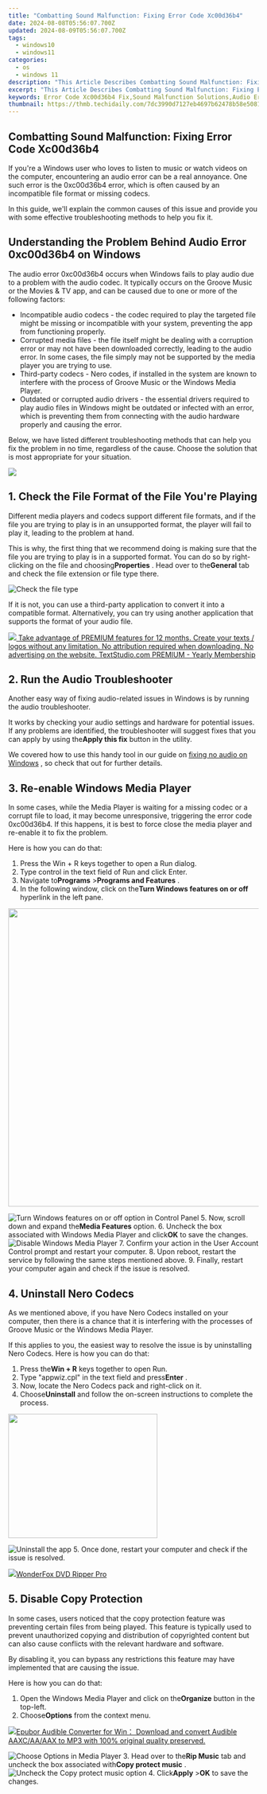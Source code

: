 ```yaml
---
title: "Combatting Sound Malfunction: Fixing Error Code Xc00d36b4"
date: 2024-08-08T05:56:07.700Z
updated: 2024-08-09T05:56:07.700Z
tags:
  - windows10
  - windows11
categories:
  - os
  - windows 11
description: "This Article Describes Combatting Sound Malfunction: Fixing Error Code Xc00d36b4"
excerpt: "This Article Describes Combatting Sound Malfunction: Fixing Error Code Xc00d36b4"
keywords: Error Code Xc00d36b4 Fix,Sound Malfunction Solutions,Audio Error XC00D36B4,Xc00d36b4 Sound Issue,Correcting XC00d36b4 Audio,Resolving Error Code Xc00d36b4,Fixing XC00d36b4 Audio Problems
thumbnail: https://thmb.techidaily.com/7dc3990d7127eb4697b62478b58e508110f3846153c4979b3c9a42816701b4b9.jpg
---
```


## Combatting Sound Malfunction: Fixing Error Code Xc00d36b4

 If you're a Windows user who loves to listen to music or watch videos on the computer, encountering an audio error can be a real annoyance. One such error is the 0xc00d36b4 error, which is often caused by an incompatible file format or missing codecs.

 In this guide, we'll explain the common causes of this issue and provide you with some effective troubleshooting methods to help you fix it.

## Understanding the Problem Behind Audio Error 0xc00d36b4 on Windows

 The audio error 0xc00d36b4 occurs when Windows fails to play audio due to a problem with the audio codec. It typically occurs on the Groove Music or the Movies & TV app, and can be caused due to one or more of the following factors:

* Incompatible audio codecs - the codec required to play the targeted file might be missing or incompatible with your system, preventing the app from functioning properly.
* Corrupted media files - the file itself might be dealing with a corruption error or may not have been downloaded correctly, leading to the audio error. In some cases, the file simply may not be supported by the media player you are trying to use.
* Third-party codecs - Nero codes, if installed in the system are known to interfere with the process of Groove Music or the Windows Media Player.
* Outdated or corrupted audio drivers - the essential drivers required to play audio files in Windows might be outdated or infected with an error, which is preventing them from connecting with the audio hardware properly and causing the error.

 Below, we have listed different troubleshooting methods that can help you fix the problem in no time, regardless of the cause. Choose the solution that is most appropriate for your situation.

<!-- affiliate ads begin -->
<a href="https://shop.manycam.com/order/checkout.php?PRODS=17728032&QTY=1&AFFILIATE=108875&CART=1"><img src="https://secure.avangate.com/images/merchant/8230bea7d54bcdf99cdfe85cb07313d5/mcaffbanner920x120.png" border="0"></a>
<!-- affiliate ads end -->
## 1\. Check the File Format of the File You're Playing

 Different media players and codecs support different file formats, and if the file you are trying to play is in an unsupported format, the player will fail to play it, leading to the problem at hand.

 This is why, the first thing that we recommend doing is making sure that the file you are trying to play is in a supported format. You can do so by right-clicking on the file and choosing**Properties** . Head over to the**General** tab and check the file extension or file type there.

![Check the file type](https://static1.makeuseofimages.com/wordpress/wp-content/uploads/2023/04/check-file-type.jpg)

 If it is not, you can use a third-party application to convert it into a compatible format. Alternatively, you can try using another application that supports the format of your audio file.

<!-- affiliate ads begin -->
<a href="https://secure.textstudio.com/order/checkout.php?PRODS=35633309&QTY=1&AFFILIATE=108875&CART=1"> <img src="https://secure.avangate.com/images/merchant/d6eb8222c9718486bdabce8b897380f7/products/3_premium-icon.png" border="0"> Take advantage of PREMIUM features for 12 months. 
Create your texts / logos without any limitation. 
No attribution required when downloading. 
No advertising on the website. 
 TextStudio.com  PREMIUM - Yearly Membership</a>
<!-- affiliate ads end -->
## 2\. Run the Audio Troubleshooter

 Another easy way of fixing audio-related issues in Windows is by running the audio troubleshooter.

 It works by checking your audio settings and hardware for potential issues. If any problems are identified, the troubleshooter will suggest fixes that you can apply by using the**Apply this fix** button in the utility.

 We covered how to use this handy tool in our guide on [fixing no audio on Windows](https://www.makeuseof.com/tag/no-sound-7-tips-fix-audio-issues-windows-10/) , so check that out for further details.

## 3\. Re-enable Windows Media Player

 In some cases, while the Media Player is waiting for a missing codec or a corrupt file to load, it may become unresponsive, triggering the error code 0xc00d36b4\. If this happens, it is best to force close the media player and re-enable it to fix the problem.

Here is how you can do that:

1. Press the Win + R keys together to open a Run dialog.
2. Type control in the text field of Run and click Enter.
3. Navigate to**Programs** \>**Programs and Features** .
4. In the following window, click on the**Turn Windows features on or off** hyperlink in the left pane.  
<!-- affiliate ads begin -->
<a href="https://appsumo.8odi.net/c/5597632/2075461/7443" target="_top" id="2075461"><img src="//a.impactradius-go.com/display-ad/7443-2075461" border="0" alt="" width="1200" height="600"/></a><img height="0" width="0" src="https://appsumo.8odi.net/i/5597632/2075461/7443" style="position:absolute;visibility:hidden;" border="0" />
<!-- affiliate ads end -->
![Turn Windows features on or off option in Control Panel](https://static1.makeuseofimages.com/wordpress/wp-content/uploads/2022/12/turn-windows-features-on-or-off.jpg)
5. Now, scroll down and expand the**Media Features** option.
6. Uncheck the box associated with Windows Media Player and click**OK** to save the changes.  
![Disable Windows Media Player](https://static1.makeuseofimages.com/wordpress/wp-content/uploads/2023/04/disable-windows-media-player.jpg)
7. Confirm your action in the User Account Control prompt and restart your computer.
8. Upon reboot, restart the service by following the same steps mentioned above.
9. Finally, restart your computer again and check if the issue is resolved.

## 4\. Uninstall Nero Codecs

 As we mentioned above, if you have Nero Codecs installed on your computer, then there is a chance that it is interfering with the processes of Groove Music or the Windows Media Player.

 If this applies to you, the easiest way to resolve the issue is by uninstalling Nero Codecs. Here is how you can do that:

1. Press the**Win + R** keys together to open Run.
2. Type "appwiz.cpl" in the text field and press**Enter** .
3. Now, locate the Nero Codecs pack and right-click on it.
4. Choose**Uninstall** and follow the on-screen instructions to complete the process.  
<!-- affiliate ads begin -->
<a href="https://boody-eco-wear.pxf.io/c/5597632/1567905/13846" target="_top" id="1567905"><img src="//a.impactradius-go.com/display-ad/13846-1567905" border="0" alt="" width="300" height="250"/></a><img height="0" width="0" src="https://imp.pxf.io/i/5597632/1567905/13846" style="position:absolute;visibility:hidden;" border="0" />
<!-- affiliate ads end -->
![Uninstall the app](https://static1.makeuseofimages.com/wordpress/wp-content/uploads/2023/01/win11-uninstall-program.jpg)
5. Once done, restart your computer and check if the issue is resolved.

<!-- affiliate ads begin -->
<a href="https://secure.2checkout.com/order/checkout.php?PRODS=3922934&QTY=1&AFFILIATE=108875&CART=1"><img src="https://secure.avangate.com/images/merchant/4b0a0290ad7df100b77e86839989a75e/products/ripperpro.png" border="0">WonderFox DVD Ripper Pro</a>
<!-- affiliate ads end -->
## 5\. Disable Copy Protection

 In some cases, users noticed that the copy protection feature was preventing certain files from being played. This feature is typically used to prevent unauthorized copying and distribution of copyrighted content but can also cause conflicts with the relevant hardware and software.

 By disabling it, you can bypass any restrictions this feature may have implemented that are causing the issue.

Here is how you can do that:

1. Open the Windows Media Player and click on the**Organize** button in the top-left.
2. Choose**Options** from the context menu.  
<!-- affiliate ads begin -->
<a href="https://secure.2checkout.com/order/checkout.php?PRODS=4708689&QTY=1&AFFILIATE=108875&CART=1"><img src="https://www.epubor.com/images/uppic/audible-converter-interface.png" border="0">Epubor Audible Converter for Win： Download and convert Audible AAXC/AA/AAX to MP3 with 100% original quality preserved.</a>
<!-- affiliate ads end -->
![Choose Options in Media Player](https://static1.makeuseofimages.com/wordpress/wp-content/uploads/2023/04/media-player-options.jpg)
3. Head over to the**Rip Music** tab and uncheck the box associated with**Copy protect music** .  
![Uncheck the Copy protect music option](https://static1.makeuseofimages.com/wordpress/wp-content/uploads/2023/04/copy-protect-music.jpg)
4. Click**Apply** \>**OK** to save the changes.

<!-- affiliate ads begin -->
<span id="1793213">
					<video width="1080" height="1620" style="cursor:pointer"
           poster="//a.impactradius-go.com/display-clicktoplayimage/1793213.jpeg"
           onclick="if(!this.playClicked){this.play();this.setAttribute('controls',true);this.playClicked=true;}">
	   <source src="//a.impactradius-go.com/display-ad/19135-1793213">
	   <img src="//a.impactradius-go.com/display-clicktoplayimage/1793213.jpeg" style="border: none; height: 100%; width: 100%; object-fit: contain">
	</video>
	<div style="width:1080px;text-align:center"><a href="javascript:window.open(decodeURIComponent('https%3A%2F%2Ftinyland.pxf.io%2Fc%2F5597632%2F1793213%2F19135'), '_blank');void(0);">Click here</a></div>
</span>
<img height="0" width="0" src="https://imp.pxf.io/i/5597632/1793213/19135" style="position:absolute;visibility:hidden;" border="0" />
<!-- affiliate ads end -->
## 6\. Update Audio Drivers

 There can be a problem with the audio drivers installed on the system, which is preventing them from communicating with the relevant hardware and leading to the problem.

 This typically happens when the drivers are either corrupt or outdated. Fortunately, both of these issues can be fixed by [updating the audio drivers on Windows](https://www.makeuseof.com/update-audio-drivers-windows/) . The easiest way of doing this is by using the Device Manager utility that comes with Windows by default.

## 7\. Reinstall Windows Media Player

 Finally, you can try reinstalling the Windows Media Player which will clear out any issues within the media player itself that may be contributing to the issue.

 Alternatively, you can also consider switching to a third-party media player that offers a similar functionality until Microsoft releases an official fix for this issue. We have discussed some of the [best free media players for Windows](https://www.makeuseof.com/tag/top-5-free-media-players-for-windows/) in our previous guide which you can head over to, to make an informed decision.

## Audio Issues in Windows, Resolved

 By implementing the troubleshooting methods we've covered in this guide, you should be able to resolve the audio error 0xc00d36b4 on your Windows system once and for all. We highly recommend keeping your system and software up-to-date and ensuring that you have the necessary codecs installed to avoid encountering such issues in the future.

 However, if the problem persists, you can always reach out to the official Microsoft support team for further assistance. They will be able to investigate the issue and provide you with a relevant solution.


<ins class="adsbygoogle"
     style="display:block"
     data-ad-format="autorelaxed"
     data-ad-client="ca-pub-7571918770474297"
     data-ad-slot="1223367746"></ins>



<ins class="adsbygoogle"
     style="display:block"
     data-ad-client="ca-pub-7571918770474297"
     data-ad-slot="8358498916"
     data-ad-format="auto"
     data-full-width-responsive="true"></ins>




